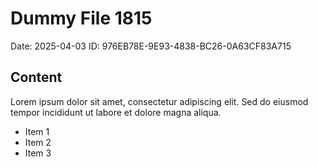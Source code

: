 # Dummy File 1815

Date: 2025-04-03
ID: 976EB78E-9E93-4838-BC26-0A63CF83A715

## Content

Lorem ipsum dolor sit amet, consectetur adipiscing elit.
Sed do eiusmod tempor incididunt ut labore et dolore magna aliqua.

* Item 1
* Item 2
* Item 3


